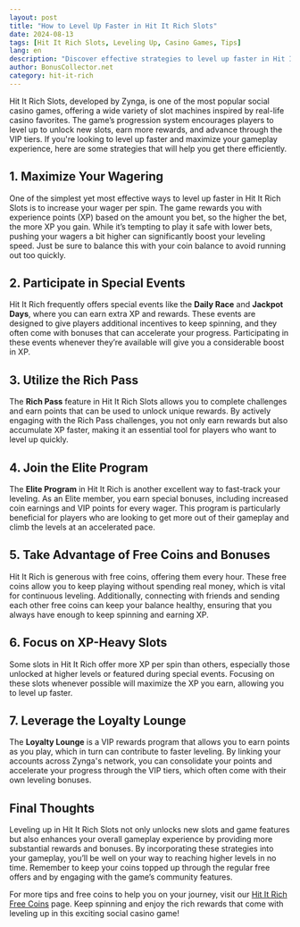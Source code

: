 ```yaml
---
layout: post
title: "How to Level Up Faster in Hit It Rich Slots"
date: 2024-08-13
tags: [Hit It Rich Slots, Leveling Up, Casino Games, Tips]
lang: en
description: "Discover effective strategies to level up faster in Hit It Rich Slots and maximize your rewards. Learn tips to enhance your gameplay and advance your VIP status."
author: BonusCollector.net
category: hit-it-rich
---
```


Hit It Rich Slots, developed by Zynga, is one of the most popular social casino games, offering a wide variety of slot machines inspired by real-life casino favorites. The game’s progression system encourages players to level up to unlock new slots, earn more rewards, and advance through the VIP tiers. If you're looking to level up faster and maximize your gameplay experience, here are some strategies that will help you get there efficiently.

## 1. **Maximize Your Wagering**
One of the simplest yet most effective ways to level up faster in Hit It Rich Slots is to increase your wager per spin. The game rewards you with experience points (XP) based on the amount you bet, so the higher the bet, the more XP you gain. While it’s tempting to play it safe with lower bets, pushing your wagers a bit higher can significantly boost your leveling speed. Just be sure to balance this with your coin balance to avoid running out too quickly.

## 2. **Participate in Special Events**
Hit It Rich frequently offers special events like the **Daily Race** and **Jackpot Days**, where you can earn extra XP and rewards. These events are designed to give players additional incentives to keep spinning, and they often come with bonuses that can accelerate your progress. Participating in these events whenever they’re available will give you a considerable boost in XP.

## 3. **Utilize the Rich Pass**
The **Rich Pass** feature in Hit It Rich Slots allows you to complete challenges and earn points that can be used to unlock unique rewards. By actively engaging with the Rich Pass challenges, you not only earn rewards but also accumulate XP faster, making it an essential tool for players who want to level up quickly.

## 4. **Join the Elite Program**
The **Elite Program** in Hit It Rich is another excellent way to fast-track your leveling. As an Elite member, you earn special bonuses, including increased coin earnings and VIP points for every wager. This program is particularly beneficial for players who are looking to get more out of their gameplay and climb the levels at an accelerated pace.

## 5. **Take Advantage of Free Coins and Bonuses**
Hit It Rich is generous with free coins, offering them every hour. These free coins allow you to keep playing without spending real money, which is vital for continuous leveling. Additionally, connecting with friends and sending each other free coins can keep your balance healthy, ensuring that you always have enough to keep spinning and earning XP.

## 6. **Focus on XP-Heavy Slots**
Some slots in Hit It Rich offer more XP per spin than others, especially those unlocked at higher levels or featured during special events. Focusing on these slots whenever possible will maximize the XP you earn, allowing you to level up faster.

## 7. **Leverage the Loyalty Lounge**
The **Loyalty Lounge** is a VIP rewards program that allows you to earn points as you play, which in turn can contribute to faster leveling. By linking your accounts across Zynga's network, you can consolidate your points and accelerate your progress through the VIP tiers, which often come with their own leveling bonuses.

## Final Thoughts

Leveling up in Hit It Rich Slots not only unlocks new slots and game features but also enhances your overall gameplay experience by providing more substantial rewards and bonuses. By incorporating these strategies into your gameplay, you’ll be well on your way to reaching higher levels in no time. Remember to keep your coins topped up through the regular free offers and by engaging with the game’s community features.

For more tips and free coins to help you on your journey, visit our [Hit It Rich Free Coins](https://bonuscollector.net/hit-it-rich-free-coins/) page. Keep spinning and enjoy the rich rewards that come with leveling up in this exciting social casino game!
